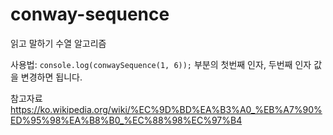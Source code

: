 # conway-sequence
읽고 말하기 수열 알고리즘

사용법: 
```console.log(conwaySequence(1, 6));```
부분의 첫번째 인자, 두번째 인자 값을 변경하면 됩니다.

참고자료
https://ko.wikipedia.org/wiki/%EC%9D%BD%EA%B3%A0_%EB%A7%90%ED%95%98%EA%B8%B0_%EC%88%98%EC%97%B4
